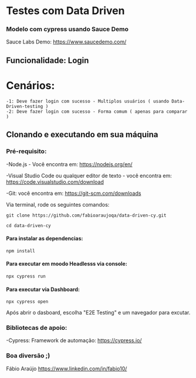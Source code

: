 # Testes com Data Driven 
### Modelo com cypress usando Sauce Demo 

Sauce Labs Demo: https://www.saucedemo.com/

## Funcionalidade: Login
# Cenários:
    -1: Deve fazer login com sucesso - Multiplos usuários ( usando Data-Driven-testing )
    -2: Deve fazer login com sucesso - Forma comum ( apenas para comparar )

## Clonando e executando em sua máquina

### Pré-requisito:

-Node.js - Você encontra em: https://nodejs.org/en/

-Visual Studio Code ou qualquer editor de texto - você encontra em: https://code.visualstudio.com/download

-Git: você encontra em: https://git-scm.com/downloads

Via terminal, rode os seguintes comandos:
```  
git clone https://github.com/fabioaraujoqa/data-driven-cy.git
```
```
cd data-driven-cy
```

#### Para instalar as dependencias:
```
npm install 
```

#### Para executar em moodo Headlesss via console:
```
npx cypress run
```

#### Para executar via Dashboard:
```
npx cypress open 
```
Após abrir o dasboard, escolha "E2E Testing" e um navegador para excutar.


### Bibliotecas de apoio:
-Cypress: Framework de automação: https://cypress.io/



### Boa diversão ;) 
Fábio Araújo
https://www.linkedin.com/in/fabio10/





